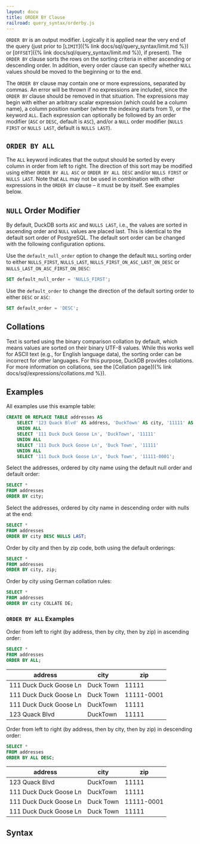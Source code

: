 ```yaml
---
layout: docu
title: ORDER BY Clause
railroad: query_syntax/orderby.js
---
```


`ORDER BY` is an output modifier. Logically it is applied near the very end of the query (just prior to [`LIMIT`]({% link docs/sql/query_syntax/limit.md %}) or [`OFFSET`]({% link docs/sql/query_syntax/limit.md %}), if present).
The `ORDER BY` clause sorts the rows on the sorting criteria in either ascending or descending order.
In addition, every order clause can specify whether `NULL` values should be moved to the beginning or to the end.

The `ORDER BY` clause may contain one or more expressions, separated by commas.
An error will be thrown if no expressions are included, since the `ORDER BY` clause should be removed in that situation.
The expressions may begin with either an arbitrary scalar expression (which could be a column name), a column position number (where the indexing starts from 1), or the keyword `ALL`.
Each expression can optionally be followed by an order modifier (`ASC` or `DESC`, default is `ASC`), and/or a `NULL` order modifier (`NULLS FIRST` or `NULLS LAST`, default is `NULLS LAST`).

## `ORDER BY ALL`

The `ALL` keyword indicates that the output should be sorted by every column in order from left to right.
The direction of this sort may be modified using either `ORDER BY ALL ASC` or `ORDER BY ALL DESC` and/or `NULLS FIRST` or `NULLS LAST`.
Note that `ALL` may not be used in combination with other expressions in the `ORDER BY` clause – it must be by itself.
See examples below.

## `NULL` Order Modifier

By default, DuckDB sorts `ASC` and `NULLS LAST`, i.e., the values are sorted in ascending order and `NULL` values are placed last.
This is identical to the default sort order of PostgreSQL.
The default sort order can be changed with the following configuration options.

Use the `default_null_order` option to change the default `NULL` sorting order to either `NULLS_FIRST`, `NULLS_LAST`, `NULLS_FIRST_ON_ASC_LAST_ON_DESC` or `NULLS_LAST_ON_ASC_FIRST_ON_DESC`:

```sql
SET default_null_order = 'NULLS_FIRST';
```

Use the `default_order` to change the direction of the default sorting order to either `DESC` or `ASC`:

```sql
SET default_order = 'DESC';
```

## Collations

Text is sorted using the binary comparison collation by default, which means values are sorted on their binary UTF-8 values.
While this works well for ASCII text (e.g., for English language data), the sorting order can be incorrect for other languages.
For this purpose, DuckDB provides collations.
For more information on collations, see the [Collation page]({% link docs/sql/expressions/collations.md %}).

## Examples

All examples use this example table:

```sql
CREATE OR REPLACE TABLE addresses AS
    SELECT '123 Quack Blvd' AS address, 'DuckTown' AS city, '11111' AS zip
    UNION ALL
    SELECT '111 Duck Duck Goose Ln', 'DuckTown', '11111'
    UNION ALL
    SELECT '111 Duck Duck Goose Ln', 'Duck Town', '11111'
    UNION ALL
    SELECT '111 Duck Duck Goose Ln', 'Duck Town', '11111-0001';
```

Select the addresses, ordered by city name using the default null order and default order:

```sql
SELECT *
FROM addresses
ORDER BY city;
```

Select the addresses, ordered by city name in descending order with nulls at the end:

```sql
SELECT *
FROM addresses
ORDER BY city DESC NULLS LAST;
```

Order by city and then by zip code, both using the default orderings:

```sql
SELECT *
FROM addresses
ORDER BY city, zip;
```

Order by city using German collation rules:

```sql
SELECT *
FROM addresses
ORDER BY city COLLATE DE;
```

### `ORDER BY ALL` Examples

Order from left to right (by address, then by city, then by zip) in ascending order:

```sql
SELECT *
FROM addresses
ORDER BY ALL;
```

<div class="narrow_table"></div>

|        address         |   city    |    zip     |
|------------------------|-----------|------------|
| 111 Duck Duck Goose Ln | Duck Town | 11111      |
| 111 Duck Duck Goose Ln | Duck Town | 11111-0001 |
| 111 Duck Duck Goose Ln | DuckTown  | 11111      |
| 123 Quack Blvd         | DuckTown  | 11111      |

Order from left to right (by address, then by city, then by zip) in descending order:

```sql
SELECT *
FROM addresses
ORDER BY ALL DESC;
```

<div class="narrow_table"></div>

|        address         |   city    |    zip     |
|------------------------|-----------|------------|
| 123 Quack Blvd         | DuckTown  | 11111      |
| 111 Duck Duck Goose Ln | DuckTown  | 11111      |
| 111 Duck Duck Goose Ln | Duck Town | 11111-0001 |
| 111 Duck Duck Goose Ln | Duck Town | 11111      |

## Syntax

<div id="rrdiagram"></div>
